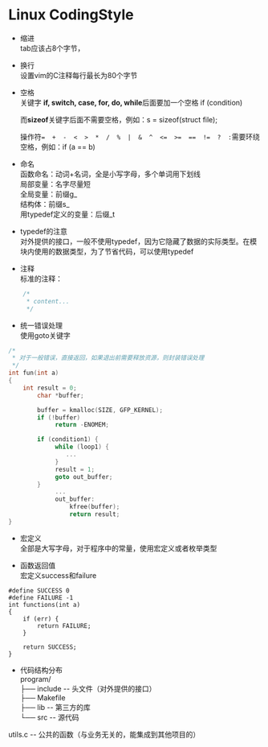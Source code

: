 # Linux CodingStyle

+ 缩进  
	tab应该占8个字节，

+ 换行  
	设置vim的C注释每行最长为80个字节

+ 空格  
	关键字 **if, switch, case, for, do, while**后面要加一个空格
	if (condition)
	
	而**sizeof**关键字后面不需要空格，例如：s = sizeof(struct file);

	操作符`=  +  -  <  >  *  /  %  |  &  ^  <=  >=  ==  !=  ?  :`需要环绕空格，例如：if (a == b)
	
+ 命名  
	函数命名：动词+名词，全是小写字母，多个单词用下划线  
	局部变量：名字尽量短  
	全局变量：前缀g_  
	结构体：前缀s_  
	用typedef定义的变量：后缀_t  
	
+ typedef的注意  
对外提供的接口，一般不使用typedef，因为它隐藏了数据的实际类型。在模块内使用的数据类型，为了节省代码，可以使用typedef
	
+ 注释  
标准的注释：
```C
	/*
	 * content...
	 */
```  

+ 统一错误处理  
使用goto关键字
```C
/*
 * 对于一般错误，直接返回，如果退出前需要释放资源，则封装错误处理
 */
int fun(int a)
{
	int result = 0;
        char *buffer;

        buffer = kmalloc(SIZE, GFP_KERNEL);
        if (!buffer)
             return -ENOMEM;

        if (condition1) {
             while (loop1) {
                ...
             }
             result = 1;
             goto out_buffer;
        }
             ...
             out_buffer:
                 kfree(buffer);
                 return result;
}
```

+ 宏定义   
全部是大写字母，对于程序中的常量，使用宏定义或者枚举类型
	
+ 函数返回值  
宏定义success和failure
```
#define SUCCESS 0
#define FAILURE -1
int functions(int a)
{
	if (err) {
		return FAILURE;
	}
		
	return SUCCESS;
}
```

+ 代码结构分布  
program/  
├── include -- 头文件（对外提供的接口）  
├── Makefile  
├── lib -- 第三方的库  
└── src -- 源代码  

utils.c -- 公共的函数（与业务无关的，能集成到其他项目的）
